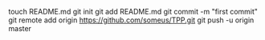 touch README.md
git init
git add README.md
git commit -m "first commit"
git remote add origin https://github.com/someus/TPP.git
git push -u origin master
